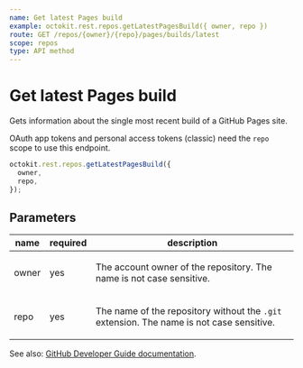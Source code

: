 ```yaml
---
name: Get latest Pages build
example: octokit.rest.repos.getLatestPagesBuild({ owner, repo })
route: GET /repos/{owner}/{repo}/pages/builds/latest
scope: repos
type: API method
---
```


# Get latest Pages build

Gets information about the single most recent build of a GitHub Pages site.

OAuth app tokens and personal access tokens (classic) need the `repo` scope to use this endpoint.

```js
octokit.rest.repos.getLatestPagesBuild({
  owner,
  repo,
});
```

## Parameters

<table>
  <thead>
    <tr>
      <th>name</th>
      <th>required</th>
      <th>description</th>
    </tr>
  </thead>
  <tbody>
    <tr><td>owner</td><td>yes</td><td>

The account owner of the repository. The name is not case sensitive.

</td></tr>
<tr><td>repo</td><td>yes</td><td>

The name of the repository without the `.git` extension. The name is not case sensitive.

</td></tr>
  </tbody>
</table>

See also: [GitHub Developer Guide documentation](https://docs.github.com/rest/pages/pages#get-latest-pages-build).
